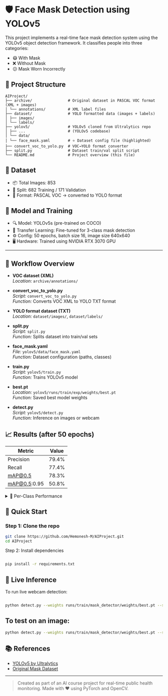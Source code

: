  # 🛡️ Face Mask Detection using YOLOv5

This project implements a real-time face mask detection system using the YOLOv5 object detection framework. It classifies people into three categories:
- 😷 With Mask
- ❌ Without Mask
- 😕 Mask Worn Incorrectly

## 📁 Project Structure
```
AIProject/
├── archive/                # Original dataset in PASCAL VOC format (XML + images)
│ └── annotations/          # XML label files
├── dataset/                # YOLO formatted data (images + labels)
│ ├── images/
│ └── labels/
├── yolov5/                 # YOLOv5 cloned from Ultralytics repo
│ ├── ...                   # (YOLOv5 codebase)
│ └── data/
│ └── face_mask.yaml        # ⭐️ Dataset config file (highlighted)
├── convert_voc_to_yolo.py  # VOC→YOLO format converter
├── split.py                # Dataset train/val split script
└── README.md               # Project overview (this file)
```

## 🧠 Dataset
- 📦 Total Images: 853
- 🔄 Split: 682 Training / 171 Validation
- 📁 Format: PASCAL VOC → converted to YOLO format

## 🚀 Model and Training
- 🔍 Model: YOLOv5s (pre-trained on COCO)
- 🧠 Transfer Learning: Fine-tuned for 3-class mask detection
- ⚙️ Config: 50 epochs, batch size 16, image size 640x640
- 🖥️ Hardware: Trained using NVIDIA RTX 3070 GPU
---

## 🔄 Workflow Overview

- **VOC dataset (XML)**  
  *Location:* `archive/annotations/`

- **convert_voc_to_yolo.py**  
  *Script:* `convert_voc_to_yolo.py`  
  *Function:* Converts VOC XML to YOLO TXT format

- **YOLO format dataset (TXT)**  
  *Location:* `dataset/images/`, `dataset/labels/`

- **split.py**  
  *Script:* `split.py`  
  *Function:* Splits dataset into train/val sets

- **face_mask.yaml**  
  *File:* `yolov5/data/face_mask.yaml`  
  *Function:* Dataset configuration (paths, classes)

- **train.py**  
  *Script:* `yolov5/train.py`  
  *Function:* Trains YOLOv5 model

- **best.pt**  
  *Location:* `yolov5/runs/train/exp/weights/best.pt`  
  *Function:* Saved best model weights

- **detect.py**  
  *Script:* `yolov5/detect.py`  
  *Function:* Inference on images or webcam

## 📈 Results (after 50 epochs)

| Metric         | Value     |
|----------------|-----------|
| Precision      | 79.4%     |
| Recall         | 77.4%     |
| mAP@0.5        | 78.3%     |
| mAP@0.5:0.95   | 50.8%     |

<details>
<summary>🔎 Per-Class Performance</summary>

| Class                  | Precision | Recall | mAP@0.5 | mAP@0.5:0.95 |
|-------------------------|-----------|--------|---------|--------------|
| with_mask               | 86.1%     | 90.3%  | 93.4%   | 60.8%        |
| without_mask            | 76.7%     | 83.0%  | 84.6%   | 52.6%        |
| mask_weared_incorrect   | 75.4%     | 58.8%  | 56.7%   | 39.1%        |

</details>

## 🚀 Quick Start

### Step 1: Clone the repo

```bash
git clone https://github.com/Hemonesh-M/AIProject.git
cd AIProject

```
Step 2: Install dependencies
```bash

pip install -r requirements.txt
```

## 🎥 Live Inference
To run live webcam detection:

```bash

python detect.py --weights runs/train/mask_detector/weights/best.pt --source 0 --conf 0.4
```
## To test on an image:
```bash
python detect.py --weights runs/train/mask_detector/weights/best.pt --source path/to/image.jpg --conf 0.4
```


## 📚 References
- [YOLOv5 by Ultralytics](https://github.com/ultralytics/yolov5)
- [Original Mask Dataset](https://www.kaggle.com/datasets/ashishjangra27/face-mask-detection)

---

> Created as part of an AI course project for real-time public health monitoring. Made with ❤️ using PyTorch and OpenCV.

